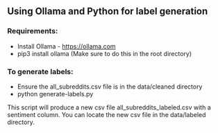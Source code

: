 ## Using Ollama and Python for label generation

### Requirements:
- Install Ollama - https://ollama.com
- pip3 install ollama (Make sure to do this in the root directory)

### To generate labels:
- Ensure the all_subreddits.csv file is in the data/cleaned directory
- python generate-labels.py

This script will produce a new csv file all_subreddits_labeled.csv with a sentiment column. You can locate the new csv file in the data/labeled directory.

